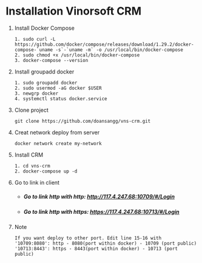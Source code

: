 # Installation Vinorsoft CRM
1. Install Docker Compose
    ```
    1. sudo curl -L https://github.com/docker/compose/releases/download/1.29.2/docker-compose-`uname -s`-`uname -m` -o /usr/local/bin/docker-compose
    2. sudo chmod +x /usr/local/bin/docker-compose
    3. docker-compose --version
    ```
2. Install groupadd docker
    ```
    1. sudo groupadd docker
    2. sudo usermod -aG docker $USER
    3. newgrp docker 
    4. systemctl status docker.service
    ```
3. Clone project
    ```
    git clone https://github.com/doansangg/vns-crm.git
    ```
4. Creat network deploy from server
    ```
    docker network create my-network
    ```
5. Install CRM
    ```
    1. cd vns-crm
    2. docker-compose up -d
    ```
6. Go to link in client
    * ##### Go to link http with http: http://117.4.247.68:10709/#/Login
    * ##### Go to link http with https: https://117.4.247.68:10713/#/Login
7. Note
    ```
    If you want deploy to other port. Edit line 15-16 with
    '10709:8080': http - 8080(port within docker) - 10709 (port public) 
    '10713:8443': https - 8443(port within docker) - 10713 (port public)
    ```
